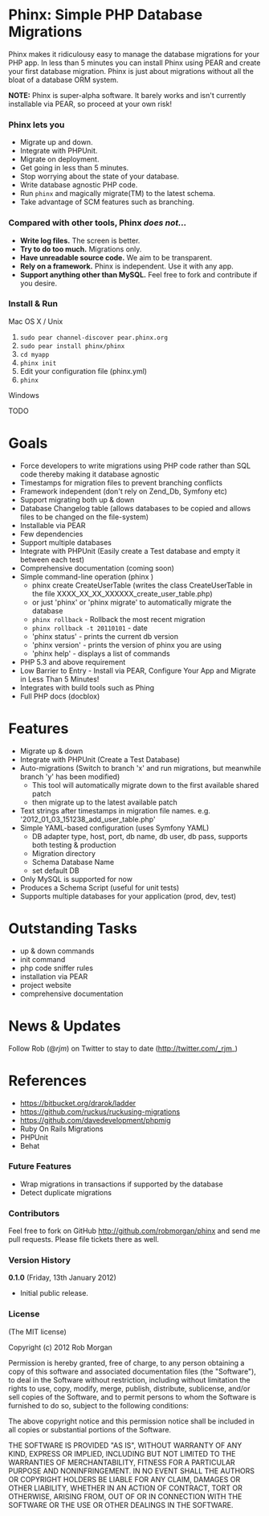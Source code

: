 # Phinx: Simple PHP Database Migrations

Phinx makes it ridiculousy easy to manage the database migrations for your PHP app. In less than 5 minutes you can install Phinx using PEAR and create your first database migration. Phinx is just about migrations without all the bloat of a database ORM system.

**NOTE:** Phinx is super-alpha software. It barely works and isn't currently installable via PEAR, so proceed at your own risk!

### Phinx lets you

* Migrate up and down.
* Integrate with PHPUnit.
* Migrate on deployment.
* Get going in less than 5 minutes.
* Stop worrying about the state of your database.
* Write database agnostic PHP code.
* Run `phinx` and magically migrate(TM) to the latest schema.
* Take advantage of SCM features such as branching.

### Compared with other tools, Phinx _does not…_

* **Write log files.** The screen is better.
* **Try to do too much.** Migrations only.
* **Have unreadable source code.** We aim to be transparent.
* **Rely on a framework.** Phinx is independent. Use it with any app.
* **Support anything other than MySQL.** Feel free to fork and contribute if you desire.

### Install & Run

Mac OS X / Unix

1. `sudo pear channel-discover pear.phinx.org`
1. `sudo pear install phinx/phinx`
1. `cd myapp`
1. `phinx init`
1. Edit your configuration file (phinx.yml)
1. `phinx`

Windows

TODO

Goals
=====

 * Force developers to write migrations using PHP code rather than SQL code thereby making it database agnostic
 * Timestamps for migration files to prevent branching conflicts
 * Framework independent (don't rely on Zend_Db, Symfony etc)
 * Support migrating both up & down
 * Database Changelog table (allows databases to be copied and allows files to be changed on the file-system)
 * Installable via PEAR
 * Few dependencies
 * Support multiple databases
 * Integrate with PHPUnit (Easily create a Test database and empty it between each test)
 * Comprehensive documentation (coming soon)
 * Simple command-line operation (phinx )
     - phinx create CreateUserTable (writes the class CreateUserTable in the file XXXX_XX_XX_XXXXXX_create_user_table.php)
    - or just 'phinx' or 'phinx migrate' to automatically migrate the database
    - `phinx rollback` - Rollback the most recent migration
    - `phinx rollback -t 20110101` - date
    - 'phinx status' - prints the current db version
    - 'phinx version' - prints the version of phinx you are using
    - 'phinx help' - displays a list of commands
 * PHP 5.3 and above requirement
 * Low Barrier to Entry - Install via PEAR, Configure Your App and Migrate in Less Than 5 Minutes!
 * Integrates with build tools such as Phing
 * Full PHP docs (docblox)

Features
========

 * Migrate up & down
 * Integrate with PHPUnit (Create a Test Database)
 * Auto-migrations (Switch to branch 'x' and run migrations, but meanwhile branch 'y' has been modified)
     - This tool will automatically migrate down to the first available shared patch
    - then migrate up to the latest available patch
 * Text strings after timestamps in migration file names. e.g. '2012_01_03_151238_add_user_table.php'
 * Simple YAML-based configuration (uses Symfony YAML)
     - DB adapter type, host, port, db name, db user, db pass, supports both testing & production
    - Migration directory
    - Schema Database Name
    - set default DB
 * Only MySQL is supported for now
 * Produces a Schema Script (useful for unit tests)
 * Supports multiple databases for your application (prod, dev, test)
 
Outstanding Tasks
=================

 * up & down commands
 * init command
 * php code sniffer rules
 * installation via PEAR
 * project website
 * comprehensive documentation
 
News & Updates
==============

Follow Rob (@_rjm_) on Twitter to stay to date (http://twitter.com/_rjm_)

References
==========
  * https://bitbucket.org/drarok/ladder
  * https://github.com/ruckus/ruckusing-migrations
  * https://github.com/davedevelopment/phpmig
  * Ruby On Rails Migrations
  * PHPUnit
  * Behat
  
### Future Features

 * Wrap migrations in transactions if supported by the database
 * Detect duplicate migrations

### Contributors

Feel free to fork on GitHub http://github.com/robmorgan/phinx and send me pull requests. Please file tickets there as well.

### Version History

**0.1.0** (Friday, 13th January 2012)

* Initial public release.
  
### License

(The MIT license)

Copyright (c) 2012 Rob Morgan

Permission is hereby granted, free of charge, to any person obtaining a copy of this software and associated documentation files (the "Software"), to deal in the Software without restriction, including without limitation the rights to use, copy, modify, merge, publish, distribute, sublicense, and/or sell copies of the Software, and to permit persons to whom the Software is furnished to do so, subject to the following conditions:

The above copyright notice and this permission notice shall be included in all copies or substantial portions of the Software.

THE SOFTWARE IS PROVIDED "AS IS", WITHOUT WARRANTY OF ANY KIND, EXPRESS OR IMPLIED, INCLUDING BUT NOT LIMITED TO THE WARRANTIES OF MERCHANTABILITY, FITNESS FOR A PARTICULAR PURPOSE AND NONINFRINGEMENT. IN NO EVENT SHALL THE AUTHORS OR COPYRIGHT HOLDERS BE LIABLE FOR ANY CLAIM, DAMAGES OR OTHER LIABILITY, WHETHER IN AN ACTION OF CONTRACT, TORT OR OTHERWISE, ARISING FROM, OUT OF OR IN CONNECTION WITH THE SOFTWARE OR THE USE OR OTHER DEALINGS IN THE SOFTWARE.